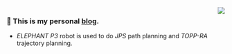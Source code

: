 <img align="right" src="https://github-readme-stats.vercel.app/api?username=HangX-Ma&theme=tokyonight" />

### 🚀 This is my personal [blog](https://HangX-Ma.github.io). 
- _ELEPHANT P3_ robot is used to do _JPS_ path planning and _TOPP-RA_ trajectory planning.


<!--
**HangX-Ma/HangX-Ma** is a ✨ _special_ ✨ repository because its `README.md` (this file) appears on your GitHub profile.

Here are some ideas to get you started:

- 🔭 I’m currently working on ...
- 🌱 I’m currently learning ...
- 👯 I’m looking to collaborate on ...
- 🤔 I’m looking for help with ...
- 💬 Ask me about ...
- 📫 How to reach me: ...
- 😄 Pronouns: ...
- ⚡ Fun fact: ...
-->
